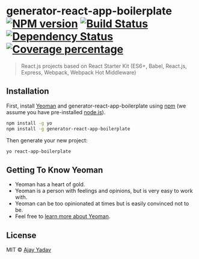 # generator-react-app-boilerplate [![NPM version][npm-image]][npm-url] [![Build Status][travis-image]][travis-url] [![Dependency Status][daviddm-image]][daviddm-url] [![Coverage percentage][coveralls-image]][coveralls-url]
> React.js projects based on React Starter Kit (ES6+, Babel, React.js, Express, Webpack, Webpack Hot Middleware)

## Installation

First, install [Yeoman](http://yeoman.io) and generator-react-app-boilerplate using [npm](https://www.npmjs.com/) (we assume you have pre-installed [node.js](https://nodejs.org/)).

```bash
npm install -g yo
npm install -g generator-react-app-boilerplate
```

Then generate your new project:

```bash
yo react-app-boilerplate
```

## Getting To Know Yeoman

 * Yeoman has a heart of gold.
 * Yeoman is a person with feelings and opinions, but is very easy to work with.
 * Yeoman can be too opinionated at times but is easily convinced not to be.
 * Feel free to [learn more about Yeoman](http://yeoman.io/).

## License

MIT © [Ajay Yadav](https://github.com/ajayy004)


[npm-image]: https://badge.fury.io/js/generator-react-app-boilerplate.svg
[npm-url]: https://npmjs.org/package/generator-react-app-boilerplate
[travis-image]: https://travis-ci.org/ajayy004/generator-react-app-boilerplate.svg?branch=master
[travis-url]: https://travis-ci.org/ajayy004/generator-react-app-boilerplate
[daviddm-image]: https://david-dm.org/ajayy004/generator-react-app-boilerplate.svg?theme=shields.io
[daviddm-url]: https://david-dm.org/ajayy004/generator-react-app-boilerplate
[coveralls-image]: https://coveralls.io/repos/ajayy004/generator-react-app-boilerplate/badge.svg
[coveralls-url]: https://coveralls.io/r/ajayy004/generator-react-app-boilerplate
